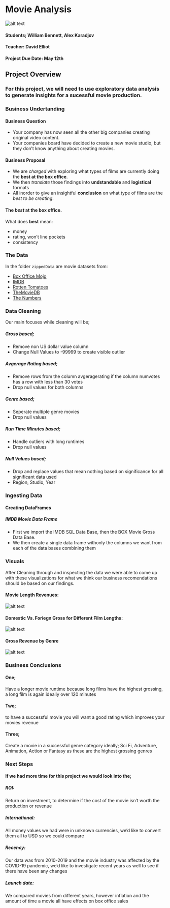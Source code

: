 # Movie Analysis
![alt text](images/movie-producer-1000x600.jpg)
#### Students; William Bennett, Alex Karadjov
#### Teacher: David Elliot
#### Project Due Date: May 12th



## Project Overview
### For this project, we will need to use exploratory data analysis to generate insights for a sucessful movie production.




### Business Undertanding

#### Business Question
- Your company has now seen all the other big companies creating original video content. 
- Your companies board have decided to create a new movie studio, but they don’t know anything about creating movies.


#### Business Proposal
- We are _charged_ with exploring what types of films are currently doing the **best at the box office**.
- We then _translate_ those findings into **undstandable** and **logistical** formats
- All inorder to give an insightful **conclusion** on what type of films are the _best to be creating_.



#### The _best_ at the box office.
What does **best** mean:
- money
- rating, won’t line pockets
- consistency




### The Data

In the folder `zippedData` are movie datasets from:

* [Box Office Mojo](https://www.boxofficemojo.com/)
* [IMDB](https://www.imdb.com/)
* [Rotten Tomatoes](https://www.rottentomatoes.com/)
* [TheMovieDB](https://www.themoviedb.org/)
* [The Numbers](https://www.the-numbers.com/)




### Data Cleaning
Our main focuses while cleaning will be;

##### Gross based;
- Remove non US dollar value column
- Change Null Values to -99999 to create visible outlier


##### Avgerage Rating based;
- Remove rows from the column avgeragerating if the column numvotes has a row with less than 30 votes
- Drop null values for both columns


##### Genre based;
- Seperate multiple genre movies
- Drop null values


##### Run Time Minutes based;
- Handle outliers with long runtimes 
- Drop null values


##### Null Values based;
- Drop and replace values that mean nothing based on significance for all significant data used
- Region, Studio, Year



### Ingesting Data
#### Creating DataFrames

##### IMDB Movie Data Frame
- First we import the IMDB SQL Data Base, then the BOX Movie Gross Data Base.
- We then create a single data frame withonly the columns we want from each of the data bases combining them



### Visuals
After Cleaning through and inspecting the data we were able to come up with these visualizations for what we think our business recomendations should be based on our findings.

#### Movie Length Revenues:
![alt text](images/runtime_revenue.png)


#### Domestic Vs. Foriegn Gross for Different Film Lengths:
![alt text](images/foreign_vs_domestic_gross.png)


#### Gross Revenue by Genre 
![alt text](images/genre_revenue.png)



### Business Conclusions

#### One; 
Have a longer movie runtime because long films have the highest grossing, a long film is again ideally over 120 minutes


#### Two; 
to have a successful movie you will want a good rating which improves your movies revenue


#### Three; 
Create a movie in a successful genre category ideally; Sci Fi, Adventure, Animation, Action or Fantasy as these are the highest grossing genres


### Next Steps
#### If we had more time for this project we would look into the;

##### ROI:
Return on investment, to determine if the cost of the movie isn’t worth the production or revenue 


##### International: 
All money values we had were in unknown currencies, we’d like to convert them all to USD so we could compare 


##### Recency: 
Our data was from 2010-2019 and the movie industry was affected by the COVID-19 pandemic, we’d like to investigate recent years as well to see if there have been any changes


##### Launch date: 
We compared movies from different years, however inflation and the amount of time a movie all have effects on box office sales


